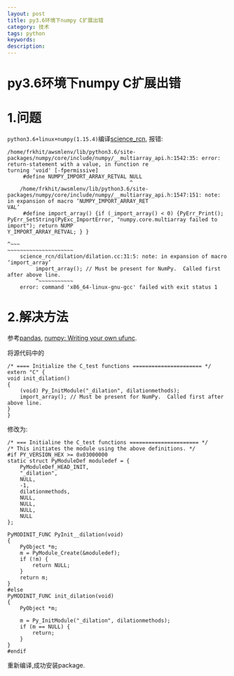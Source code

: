 ```yaml
---
layout: post
title: py3.6环境下numpy C扩展出错
category: 技术
tags: python
keywords: 
description: 
---
```


# py3.6环境下numpy C扩展出错

# 1.问题
`python3.6+linux+numpy(1.15.4)`编译[science_rcn](https://github.com/vicariousinc/science_rcn), 报错:
```
/home/frkhit/awsmlenv/lib/python3.6/site-packages/numpy/core/include/numpy/__multiarray_api.h:1542:35: error: return-statement with a value, in function re
turning 'void' [-fpermissive]
     #define NUMPY_IMPORT_ARRAY_RETVAL NULL
                                       ^
    /home/frkhit/awsmlenv/lib/python3.6/site-packages/numpy/core/include/numpy/__multiarray_api.h:1547:151: note: in expansion of macro ‘NUMPY_IMPORT_ARRAY_RET
VAL’
     #define import_array() {if (_import_array() < 0) {PyErr_Print(); PyErr_SetString(PyExc_ImportError, "numpy.core.multiarray failed to import"); return NUMP
Y_IMPORT_ARRAY_RETVAL; } }
                                                                                                                                                           ^~~~
~~~~~~~~~~~~~~~~~~~~~
    science_rcn/dilation/dilation.cc:31:5: note: in expansion of macro ‘import_array’
         import_array(); // Must be present for NumPy.  Called first after above line.
         ^~~~~~~~~~~~
    error: command 'x86_64-linux-gnu-gcc' failed with exit status 1

```

# 2.解决方法
参考[pandas](https://github.com/pandas-dev/pandas/issues/3872), [numpy: Writing your own ufunc](https://github.com/numpy/numpy/blob/9245def62e4747324be811f2d4f621a04213c131/doc/source/user/c-info.ufunc-tutorial.rst).

将源代码中的
```
/* ==== Initialize the C_test functions ====================== */
extern "C" {
void init_dilation()
{
    (void) Py_InitModule("_dilation", dilationmethods);
    import_array(); // Must be present for NumPy.  Called first after above line.
}
}
```

修改为:

```
/* === Initialine the C_test functions ====================== */
/* This initiates the module using the above definitions. */
#if PY_VERSION_HEX >= 0x03000000
static struct PyModuleDef moduledef = {
    PyModuleDef_HEAD_INIT,
    "_dilation",
    NULL,
    -1,
    dilationmethods,
    NULL,
    NULL,
    NULL,
    NULL
};

PyMODINIT_FUNC PyInit__dilation(void)
{
    PyObject *m;
    m = PyModule_Create(&moduledef);
    if (!m) {
        return NULL;
    }
    return m;
}
#else
PyMODINIT_FUNC init_dilation(void)
{
    PyObject *m;

    m = Py_InitModule("_dilation", dilationmethods);
    if (m == NULL) {
        return;
    }
}
#endif
```
重新编译,成功安装package.

